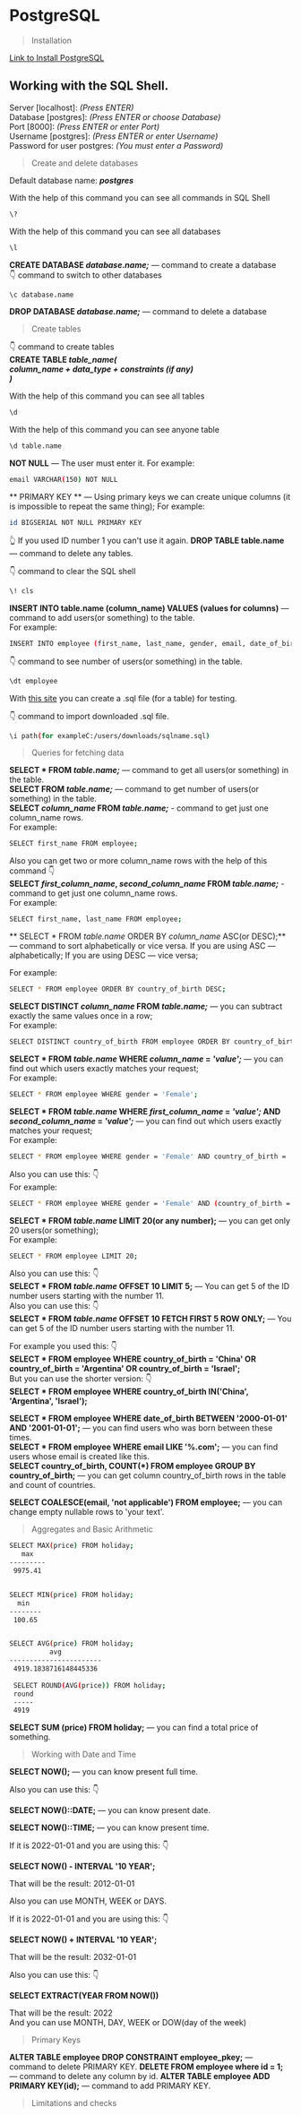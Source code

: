 # PostgreSQL

> Installation

[Link to Install PostgreSQL](https://www.postgresql.org/download/)

## Working with the SQL Shell.

Server [localhost]: *(Press ENTER)* <br/>
Database [postgres]: *(Press ENTER or choose Database)* <br/>
Port [8000]: *(Press ENTER or enter Port)* <br/>
Username [postgres]: *(Press ENTER or enter Username)* <br/>
Password for user postgres: *(You must enter a Password)*

> Create and delete databases

Default database name: ***postgres***

With the help of this command you can see all commands in SQL Shell
``` bash
\?
```
With the help of this command you can see all databases
``` bash
\l
```
**CREATE DATABASE *database.name;*** — command to create a database <br/>
👇 command to switch to other databases 
``` bash
\c database.name
```
**DROP DATABASE *database.name;*** — command to delete a database <br/>
> Create tables

👇 command to create tables <br/>
**CREATE TABLE *table_name(<br/>
column_name + data_type + constraints (if any) <br/>
)***

With the help of this command you can see all tables
``` bash
\d
```
With the help of this command you can see anyone table
``` bash
\d table.name
```
**NOT NULL** — The user must enter it.
For example:
``` bash
email VARCHAR(150) NOT NULL
```
** PRIMARY KEY ** — Using primary keys we can create unique columns (it is impossible to repeat the same thing);
For example: 
``` bash
id BIGSERIAL NOT NULL PRIMARY KEY
```
👆 If you used ID number 1 you can't use it again.
**DROP TABLE table.name** — command to delete any tables.

👇 command to clear the SQL shell
``` bash
\! cls
```

**INSERT INTO table.name (column_name) VALUES (values for columns)** — command to add users(or something) to the table. <br/>
For example:
```bash
INSERT INTO employee (first_name, last_name, gender, email, date_of_birth) VALUES ('John', 'Doe', 'Male', 'Jd@mail.com', '2000-01-01');
```
👇 command to see number of users(or something) in the table.

``` bash
\dt employee
```
With [this site](https://mockaroo.com/) you can create a .sql file (for a table) for testing.

👇 command to import downloaded .sql file.
``` bash
\i path(for exampleC:/users/downloads/sqlname.sql)
```

> Queries for fetching data

**SELECT * FROM *table.name;*** — command to get all users(or something) in the table. <br/>
**SELECT FROM *table.name;*** — command to get number of users(or something) in the table. <br/>
**SELECT *column_name* FROM *table.name;*** - command to get just one column_name rows. <br/>
For example: 
```bash
SELECT first_name FROM employee;
```
Also you can get two or more column_name rows with the help of this command 👇 <br/>
**SELECT *first_column_name*, *second_column_name* FROM *table.name;*** - command to get just one column_name rows. <br/>
For example: 
```bash
SELECT first_name, last_name FROM employee;
```
**
SELECT * FROM *table.name* ORDER BY *column_name* ASC(or DESC);** — command to sort alphabetically or vice versa.
If you are using ASC — alphabetically;
If you are using DESC — vice versa;

For example: 
``` bash
SELECT * FROM employee ORDER BY country_of_birth DESC;
```

**SELECT DISTINCT *column_name* FROM *table.name;*** — you can subtract exactly the same values once in a row; <br/>
For example:
``` bash
SELECT DISTINCT country_of_birth FROM employee ORDER BY country_of_birth DESC;
```
**SELECT * FROM *table.name* WHERE *column_name* = *'value';*** — you can find out which users exactly matches your request; <br/>
For example:
``` bash
SELECT * FROM employee WHERE gender = 'Female';
```
**SELECT * FROM *table.name* WHERE *first_column_name* = *'value';* AND *second_column_name* = *'value';*** — you can find out which users exactly matches your request; <br/>
For example:
``` bash
SELECT * FROM employee WHERE gender = 'Female' AND country_of_birth = 'Russia';
```
Also you can use this: 👇<br/>
For example: 
``` bash
SELECT * FROM employee WHERE gender = 'Female' AND (country_of_birth = 'Russia' OR country_of_birth = 'Ukraine');
```

**SELECT * FROM *table.name* LIMIT 20(or any number);** — you can get only 20 users(or something);<br/>
For example:
```bash
SELECT * FROM employee LIMIT 20;
```
Also you can use this: 👇<br/>
**SELECT * FROM *table.name* OFFSET 10 LIMIT 5;** — You can get 5 of the ID number users starting with the number 11. <br/>
Also you can use this: 👇<br/>
**SELECT * FROM *table.name* OFFSET 10 FETCH FIRST 5 ROW ONLY;** — You can get 5 of the ID number users starting with the number 11. <br/>

For example you used this: 👇<br/>
**SELECT * FROM employee WHERE country_of_birth = 'China' OR country_of_birth = 'Argentina' OR country_of_birth = 'Israel';** <br/>
But you can use the shorter version: 👇 <br/>
**SELECT * FROM employee WHERE country_of_birth IN('China', 'Argentina', 'Israel');** <br/>

**SELECT * FROM employee WHERE date_of_birth BETWEEN '2000-01-01' AND '2001-01-01';** — you can find users who was born between these times. <br/>
**SELECT * FROM employee WHERE email LIKE '%.com';** — you can find users whose email is created like this. <br/>
**SELECT country_of_birth, COUNT(*) FROM employee GROUP BY country_of_birth;** — you can get column country_of_birth rows in the table and count of countries. <br/>

**SELECT COALESCE(email, 'not applicable') FROM employee;** — you can change empty nullable rows to 'your text'.
> Aggregates and Basic Arithmetic
```bash
SELECT MAX(price) FROM holiday;
   max
---------
 9975.41


SELECT MIN(price) FROM holiday;
  min
--------
 100.65


SELECT AVG(price) FROM holiday;
          avg
-----------------------
 4919.1838716148445336
 
 SELECT ROUND(AVG(price)) FROM holiday;
 round
 -----
 4919
```

**SELECT SUM (price) FROM holiday;** — you can find a total price of something. <br/>
> Working with Date and Time

**SELECT NOW();** — you can know present full time. <br/>

Also you can use this: 👇 <br/>

**SELECT NOW()::DATE;**  — you can know present date. <br/>

**SELECT NOW()::TIME;** — you can know present time. <br/>

If it is 2022-01-01 and you are using this: 👇 <br/>

**SELECT NOW() - INTERVAL '10 YEAR';** <br/>

That will be the result: 2012-01-01 <br/>

Also you can use MONTH, WEEK or DAYS. <br/>

If it is 2022-01-01 and you are using this: 👇 <br/>

**SELECT NOW() + INTERVAL '10 YEAR';** <br/>

That will be the result: 2032-01-01 <br/>

Also you can use this: 👇 <br/>

**SELECT EXTRACT(YEAR FROM NOW())** <br/>

That will be the result: 2022 <br/>
And you can use MONTH, DAY, WEEK or DOW(day of the week) <br/>

> Primary Keys

**ALTER TABLE employee DROP CONSTRAINT employee_pkey;** — command to delete PRIMARY KEY.
**DELETE FROM employee where id = 1;** — command to delete any column by id.
**ALTER TABLE employee ADD PRIMARY KEY(id);** — command to add PRIMARY KEY.

> Limitations and checks

